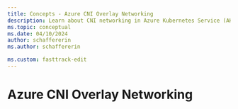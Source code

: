 ```yaml
---
title: Concepts - Azure CNI Overlay Networking
description: Learn about CNI networking in Azure Kubernetes Service (AKS)
ms.topic: conceptual
ms.date: 04/10/2024
author: schaffererin
ms.author: schaffererin

ms.custom: fasttrack-edit
---
```


# Azure CNI Overlay Networking
